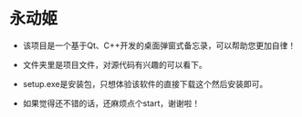 # 永动姬

* 该项目是一个基于Qt、C++开发的桌面弹窗式备忘录，可以帮助您更加自律！

* 文件夹里是项目文件，对源代码有兴趣的可以看下。
* setup.exe是安装包，只想体验该软件的直接下载这个然后安装即可。

* 如果觉得还不错的话，还麻烦点个start，谢谢啦！
